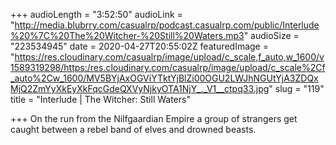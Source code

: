+++
audioLength = "3:52:50"
audioLink = "http://media.blubrry.com/casualrp/podcast.casualrp.com/public/Interlude%20%7C%20The%20Witcher-%20Still%20Waters.mp3"
audioSize = "223534945"
date = 2020-04-27T20:55:02Z
featuredImage = "https://res.cloudinary.com/casualrp/image/upload/c_scale,f_auto,w_1600/v1589319298/https:/res.cloudinary.com/casualrp/image/upload/c_scale%2Cf_auto%2Cw_1600/MV5BYjAxOGViYTktYjBlZi00OGU2LWJhNGUtYjA3ZDQxMjQ2ZmYyXkEyXkFqcGdeQXVyNjkyOTA1NjY_._V1__ctpq33.jpg"
slug = "119"
title = "Interlude | The Witcher: Still Waters"

+++
On the run from the Nilfgaardian Empire a group of strangers get caught between a rebel band of elves and drowned beasts.